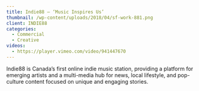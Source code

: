 ```yaml
---
title: Indie88 – ‘Music Inspires Us’
thumbnail: /wp-content/uploads/2018/04/sf-work-881.png
client: INDIE88
categories:
  - Commercial
  - Creative
videos:
  - https://player.vimeo.com/video/941447670
---
```

<p>
 Indie88 is Canada’s first online indie music
                              station, providing a platform for emerging artists
                              and a multi-media hub for news, local lifestyle,
                              and pop-culture content focused on unique and
                              engaging stories.
</p>
